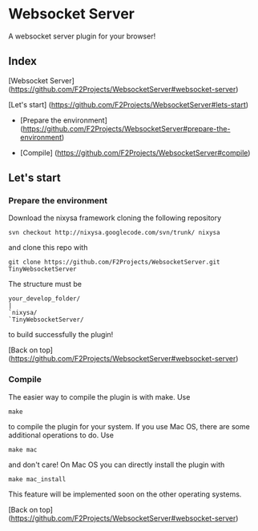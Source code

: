 Websocket Server
=========================
A websocket server plugin for your browser!

Index
-----

[Websocket Server] (https://github.com/F2Projects/WebsocketServer#websocket-server)

[Let's start] (https://github.com/F2Projects/WebsocketServer#lets-start)
	
* [Prepare the environment] (https://github.com/F2Projects/WebsocketServer#prepare-the-environment)

* [Compile] (https://github.com/F2Projects/WebsocketServer#compile)


Let's start
-----------

### Prepare the environment

Download the nixysa framework cloning the following repository

	svn checkout http://nixysa.googlecode.com/svn/trunk/ nixysa

and clone this repo with
	
	git clone https://github.com/F2Projects/WebsocketServer.git TinyWebsocketServer

The structure must be 
	
	your_develop_folder/
	|
	`nixysa/
	`TinyWebsocketServer/

to build successfully the plugin!

[Back on top] (https://github.com/F2Projects/WebsocketServer#websocket-server)

### Compile

The easier way to compile the plugin is with make. 
Use

	make

to compile the plugin for your system. If you use Mac OS, there are some additional operations to do. Use 

	make mac

and don't care! On Mac OS you can directly install the plugin with

	make mac_install

This feature will be implemented soon on the other operating systems.

[Back on top] (https://github.com/F2Projects/WebsocketServer#websocket-server)


